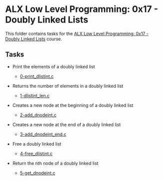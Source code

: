 # ALX Low Level Programming: 0x17 - Doubly Linked Lists

This folder contains tasks for the [ALX Low Level Programming: 0x17 - Doubly Linked Lists](https://github.com/alx-low-level-programming/0x17-doubly_linked_lists) course.

## Tasks

- Print the elements of a doubly linked list
  - [0-print_dlistint.c](
        https://github.com/alx-low-level-programming/0x17-doubly_linked_lists/blob/main/0-print_dlistint.c
    )

- Returns the number of elements in a doubly linked list
  - [1-dlistint_len.c](
        https://github.com/alx-low-level-programming/0x17-doubly_linked_lists/blob/main/1-dlistint_len.c
    )

- Creates a new node at the beginning of a doubly linked list
  - [2-add_dnodeint.c](
        https://github.com/alx-low-level-programming/0x17-doubly_linked_lists/blob/main/2-add_dnodeint.c
    )

- Creates a new node at the end of a doubly linked list
  - [3-add_dnodeint_end.c](
        https://github.com/alx-low-level-programming/0x17-doubly_linked_lists/blob/main/3-add_dnodeint_end.c
    )

- Free a doubly linked list
  - [4-free_dlistint.c](
        https://github.com/alx-low-level-programming/0x17-doubly_linked_lists/blob/main/4-free_dlistint.c
    )

- Return the nth node of a doubly linked list
  - [5-get_dnodeint.c](
        https://github.com/alx-low-level-programming/0x17-doubly_linked_lists/blob/main/5-get_dnodeint.c
    )
